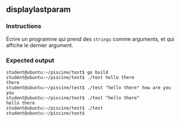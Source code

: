 ## displaylastparam

### Instructions

Écrire un programme qui prend des `strings` comme arguments, et qui affiche le dernier argument.

### Expected output

```console
student@ubuntu:~/piscine/test$ go build
student@ubuntu:~/piscine/test$ ./test hello there
there
student@ubuntu:~/piscine/test$ ./test "hello there" how are you
you
student@ubuntu:~/piscine/test$ ./test "hello there"
hello there
student@ubuntu:~/piscine/test$ ./test
student@ubuntu:~/piscine/test$
```
